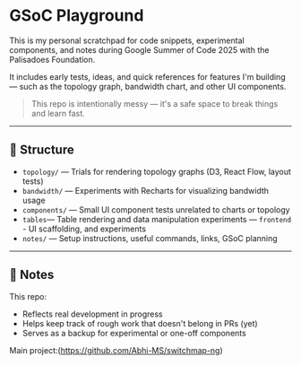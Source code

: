 # GSoC Playground

This is my personal scratchpad for code snippets, experimental components, and notes during Google Summer of Code 2025 with the Palisadoes Foundation.

It includes early tests, ideas, and quick references for features I'm building — such as the topology graph, bandwidth chart, and other UI components.

> This repo is intentionally messy — it's a safe space to break things and learn fast.

---

## 🔧 Structure

- `topology/` — Trials for rendering topology graphs (D3, React Flow, layout tests)
- `bandwidth/` — Experiments with Recharts for visualizing bandwidth usage
- `components/` — Small UI component tests unrelated to charts or topology
- `tables`— Table rendering and data manipulation experiments
— `frontend` - UI scaffolding, and experiments
- `notes/` — Setup instructions, useful commands, links, GSoC planning

---

## 📌 Notes

This repo:
- Reflects real development in progress
- Helps keep track of rough work that doesn't belong in PRs (yet)
- Serves as a backup for experimental or one-off components

Main project:(https://github.com/Abhi-MS/switchmap-ng)
